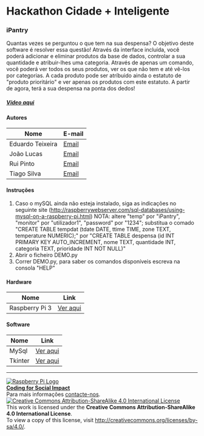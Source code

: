 # Hackathon Cidade + Inteligente  

### iPantry

Quantas vezes se perguntou o que tem na sua despensa? O objetivo deste software é resolver essa questão! Através da interface incluída,
você poderá adicionar e eliminar produtos da base de dados, controlar a sua quantidade e atribuir-lhes uma categoria. Através de apenas um
comando, você poderá ver todos os seus produtos, ver os que não tem e até vê-los por categorias. A cada produto pode ser atríbuido ainda o
estatuto de "produto prioritário" e ver apenas os produtos com este estatuto.
A partir de agora, terá a sua despensa na ponta dos dedos!

##### [Vídeo aqui](Demo/ipantry.mov?raw=true)  

#### Autores  

|Nome  |E-mail  |  
|---|---|    
|Eduardo Teixeira  |[Email](mailto:eduardo.r.teixeira@gmail.com)  |  
|João Lucas  |[Email](mailto:joaolucassilvamartins@gmail.com)  |  
|Rui Pinto  |[Email](mailto:ruipinto02@hotmail.com)  |  
|Tiago Silva  |[Email](mailto:tiagodusilva@gmail.com)  |  

#### Instruções

1. Caso o mySQL ainda não esteja instalado, siga as indicações no seguinte site (http://raspberrywebserver.com/sql-databases/using-mysql-on-a-raspberry-pi.html)
	NOTA: altere "temp" por "iPantry", "monitor" por "utilizador1", "password" por "1234";
	      substitua o comado "CREATE TABLE tempdat (tdate DATE, ttime TIME, zone TEXT, temperature NUMERIC);" por
	      "CREATE TABLE despensa (id INT PRIMARY KEY AUTO_INCREMENT, nome TEXT, quantidade INT, categoria TEXT, prioridade INT NOT NULL)"
2. Abrir o ficheiro DEMO.py
3. Correr DEMO.py, para saber os comandos disponíveis escreva na consola "HELP"

#### Hardware  

|Nome  |Link  |  
|---|---|  
|Raspberry Pi 3  |[Ver aqui](http://www.raspberrypi.org)  |  

#### Software  

|Nome  |Link  |  
|---|---|    
|MySql  |[Ver aqui](https://www.mysql.com/)  |  
|Tkinter  |[Ver aqui](http://www.tutorialspoint.com/python/python_gui_programming.htm)  |  

***  
[![Raspberry Pi Logo](https://upload.wikimedia.org/wikipedia/en/thumb/c/cb/Raspberry_Pi_Logo.svg/50px-Raspberry_Pi_Logo.svg.png)](http://raspberrypi.org)   
[**Coding for Social Impact**](http://codingforsocialimpact.fe.up.pt)  
Para mais informações [contacte-nos](mailto:hello@codingforsocialimpact.org.com).  
[![Creative Commons Attribution-ShareAlike 4.0 International License](https://licensebuttons.net/l/by-sa/4.0/88x31.png)](http://creativecommons.org/licenses/by-sa/4.0/)  
This work is licensed under the **Creative Commons Attribution-ShareAlike 4.0 International License**.  
To view a copy of this license, visit http://creativecommons.org/licenses/by-sa/4.0/.  

